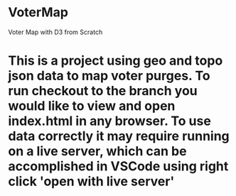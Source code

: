 # VoterMap
Voter Map with D3 from Scratch
# This is a project using geo and topo json data to map voter purges. To run checkout to the branch you would like to view and open index.html in any browser. To use data correctly it may require running on a live server, which can be accomplished in VSCode using right click 'open with live server'
